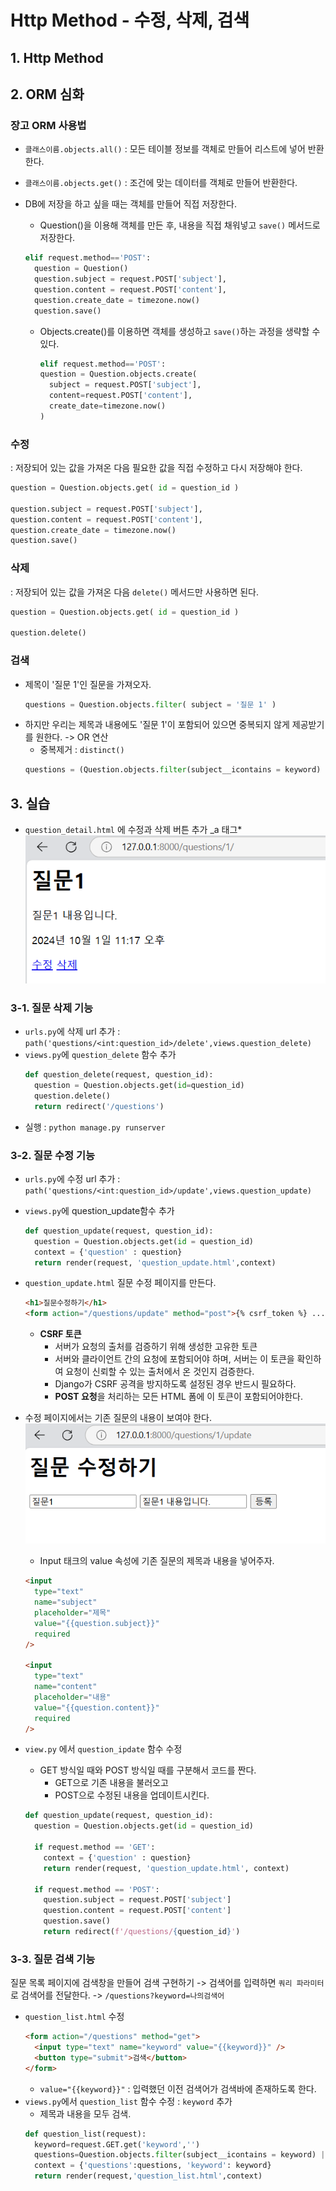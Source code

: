 # Http Method - 수정, 삭제, 검색

## 1. Http Method

## 2. ORM 심화

### 장고 ORM 사용법

- `클래스이름.objects.all()` : 모든 테이블 정보를 객체로 만들어 리스트에 넣어 반환한다.
- `클래스이름.objects.get()` : 조건에 맞는 데이터를 객체로 만들어 반환한다.
- DB에 저장을 하고 싶을 때는 객체를 만들어 직접 저장한다.

  - Question()을 이용해 객체를 만든 후, 내용을 직접 채워넣고 `save()` 메서드로 저장한다.

  ```python
  elif request.method=='POST':
    question = Question()
    question.subject = request.POST['subject'],
    question.content = request.POST['content'],
    question.create_date = timezone.now()
    question.save()
  ```

  - Objects.create()를 이용하면 객체를 생성하고 `save()`하는 과정을 생략할 수 있다.
    ```python
    elif request.method=='POST':
    question = Question.objects.create(
      subject = request.POST['subject'],
      content=request.POST['content'],
      create_date=timezone.now()
    )
    ```

### 수정

: 저장되어 있는 값을 가져온 다음 필요한 값을 직접 수정하고 다시 저장해야 한다.

```python
question = Question.objects.get( id = question_id )

question.subject = request.POST['subject'],
question.content = request.POST['content'],
question.create_date = timezone.now()
question.save()

```

### 삭제

: 저장되어 있는 값을 가져온 다음 `delete()` 메서드만 사용하면 된다.

```python
question = Question.objects.get( id = question_id )

question.delete()
```

### 검색

- 제목이 '질문 1'인 질문을 가져오자.
  ```python
  questions = Question.objects.filter( subject = '질문 1' )
  ```
- 하지만 우리는 제목과 내용에도 '질문 1'이 포함되어 있으면 중복되지 않게 제공받기를 원한다. -> OR 연산
  - 중복제거 : `distinct()`
  ```python
  questions = (Question.objects.filter(subject__icontains = keyword) | Question,objects.filter(content__icontains = keyword)).distinct()
  ```

## 3. 실습

- `question_detail.html` 에 수정과 삭제 버튼 추가 \_a 태그\*
  ![alt text](image.png)

### 3-1. 질문 삭제 기능

- `urls.py`에 삭제 url 추가 :
  `path('questions/<int:question_id>/delete',views.question_delete)`
- `views.py`에 `question_delete` 함수 추가
  ```python
  def question_delete(request, question_id):
    question = Question.objects.get(id=question_id)
    question.delete()
    return redirect('/questions')
  ```
- 실행 : `python manage.py runserver`

### 3-2. 질문 수정 기능

- `urls.py`에 수정 url 추가 :
  `path('questions/<int:question_id>/update',views.question_update)`
- `views.py`에 question_update함수 추가
  ```python
  def question_update(request, question_id):
    question = Question.objects.get(id = question_id)
    context = {'question' : question}
    return render(request, 'question_update.html',context)
  ```
- `question_update.html` 질문 수정 페이지를 만든다.

  ```html
  <h1>질문수정하기</h1>
  <form action="/questions/update" method="post">{% csrf_token %} ...</form>
  ```

  - **CSRF 토큰**
    - 서버가 요청의 출처를 검증하기 위해 생성한 고유한 토큰
    - 서버와 클라이언트 간의 요청에 포함되어야 하며, 서버는 이 토큰을 확인하여 요청이 신뢰할 수 있는 출처에서 온 것인지 검증한다.
    - Django가 CSRF 공격을 방지하도록 설정된 경우 반드시 필요하다.
    - **POST 요청**을 처리하는 모든 HTML 폼에 이 토큰이 포함되어야한다.

- 수정 페이지에서는 기존 질문의 내용이 보여야 한다.
  ![alt text](image-1.png)

  - Input 태크의 value 속성에 기존 질문의 제목과 내용을 넣어주자.

  ```html
  <input
    type="text"
    name="subject"
    placeholder="제목"
    value="{{question.subject}}"
    required
  />

  <input
    type="text"
    name="content"
    placeholder="내용"
    value="{{question.content}}"
    required
  />
  ```

- `view.py` 에서 `question_ipdate` 함수 수정

  - GET 방식일 때와 POST 방식일 때를 구분해서 코드를 짠다.
    - GET으로 기존 내용을 불러오고
    - POST으로 수정된 내용을 업데이트시킨다.

  ```python
  def question_update(request, question_id):
    question = Question.objects.get(id = question_id)

    if request.method == 'GET':
      context = {'question' : question}
      return render(request, 'question_update.html', context)

    if request.method == 'POST':
      question.subject = request.POST['subject']
      question.content = request.POST['content']
      question.save()
      return redirect(f'/questions/{question_id}')
  ```

### 3-3. 질문 검색 기능

질문 목록 페이지에 검색창을 만들어 검색 구현하기
-> 검색어를 입력하면 `쿼리 파라미터`로 검색어를 전달한다.
-> `/questions?keyword=나의검색어`

- `question_list.html` 수정
  ```html
  <form action="/questions" method="get">
    <input type="text" name="keyword" value="{{keyword}}" />
    <button type="submit">검색</button>
  </form>
  ```
  - `value="{{keyword}}"` : 입력했던 이전 검색어가 검색바에 존재하도록 한다.
- `views.py`에서 `question_list` 함수 수정 : `keyword` 추가
  - 제목과 내용을 모두 검색.
  ```python
  def question_list(request):
    keyword=request.GET.get('keyword','')
    questions=Question.objects.filter(subject__icontains = keyword) | Question.objects.filter(content__icontains = keyword)
    context = {'questions':questions, 'keyword': keyword}
    return render(request,'question_list.html',context)
  ```
